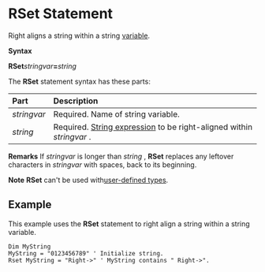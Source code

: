 
# RSet Statement

Right aligns a string within a string [variable](b8bdf64f-5920-1ae9-16d0-b26d09524a30.md).

 **Syntax**

 **RSet**_stringvar_**=**_string_

The  **RSet** statement syntax has these parts:


|**Part**|**Description**|
|:-----|:-----|
| _stringvar_|Required. Name of string variable.|
| _string_|Required. [String expression](b8bdf64f-5920-1ae9-16d0-b26d09524a30.md) to be right-aligned within _stringvar_ .|
 **Remarks**
If  _stringvar_ is longer than _string_ , **RSet** replaces any leftover characters in _stringvar_ with spaces, back to its beginning.

 **Note**   **RSet** can't be used with[user-defined types](b8bdf64f-5920-1ae9-16d0-b26d09524a30.md).


## Example

This example uses the  **RSet** statement to right align a string within a string variable.


```
Dim MyString 
MyString = "0123456789" ' Initialize string. 
Rset MyString = "Right->" ' MyString contains " Right->". 

```

